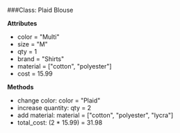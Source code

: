 ###Class: Plaid Blouse

__Attributes__
* color = "Multi"
* size = "M"
* qty = 1
* brand = "Shirts"
* material = ["cotton", "polyester"]
* cost = 15.99

__Methods__
* change color: color = "Plaid"
* increase quantity: qty = 2
* add material: material = ["cotton", "polyester", "lycra"]
* total_cost: (2 * 15.99) = 31.98
